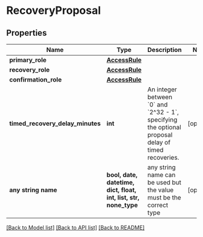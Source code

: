 # RecoveryProposal


## Properties
Name | Type | Description | Notes
------------ | ------------- | ------------- | -------------
**primary_role** | [**AccessRule**](AccessRule.md) |  | 
**recovery_role** | [**AccessRule**](AccessRule.md) |  | 
**confirmation_role** | [**AccessRule**](AccessRule.md) |  | 
**timed_recovery_delay_minutes** | **int** | An integer between &#x60;0&#x60; and &#x60;2^32 - 1&#x60;, specifying the optional proposal delay of timed recoveries.  | [optional] 
**any string name** | **bool, date, datetime, dict, float, int, list, str, none_type** | any string name can be used but the value must be the correct type | [optional]

[[Back to Model list]](../README.md#documentation-for-models) [[Back to API list]](../README.md#documentation-for-api-endpoints) [[Back to README]](../README.md)


